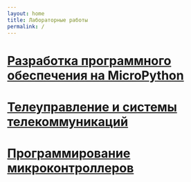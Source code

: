 ```yaml
---
layout: home
title: Лабораторные работы
permalink: /
---
```


# [Разработка программного обеспечения на MicroPython]({{site.baseurl}}/micropython/)

# [Телеуправление и системы телекоммуникаций]({{site.baseurl}}/telecommunication/)

# [Программирование микроконтроллеров]({{site.baseurl}}/mcu_programming/)
